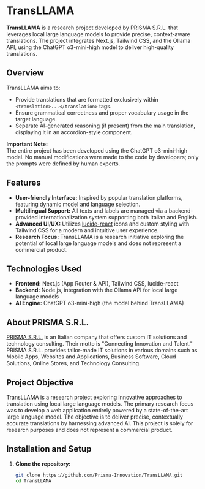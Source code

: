 # TransLLAMA

**TransLLAMA** is a research project developed by PRISMA S.R.L. that leverages local large language models to provide precise, context-aware translations. The project integrates Next.js, Tailwind CSS, and the Ollama API, using the ChatGPT o3-mini-high model to deliver high-quality translations.

## Overview

TransLLAMA aims to:
- Provide translations that are formatted exclusively within `<translation>...</translation>` tags.
- Ensure grammatical correctness and proper vocabulary usage in the target language.
- Separate AI-generated reasoning (if present) from the main translation, displaying it in an accordion-style component.

**Important Note:**  
The entire project has been developed using the ChatGPT o3-mini-high model. No manual modifications were made to the code by developers; only the prompts were defined by human experts.

## Features

- **User-friendly Interface:** Inspired by popular translation platforms, featuring dynamic model and language selection.
- **Multilingual Support:** All texts and labels are managed via a backend-provided internationalization system supporting both Italian and English.
- **Advanced UI/UX:** Utilizes [lucide-react](https://lucide.dev/) icons and custom styling with Tailwind CSS for a modern and intuitive user experience.
- **Research Focus:** TransLLAMA is a research initiative exploring the potential of local large language models and does not represent a commercial product.

## Technologies Used

- **Frontend:** Next.js (App Router & API), Tailwind CSS, lucide-react
- **Backend:** Node.js, integration with the Ollama API for local large language models
- **AI Engine:** ChatGPT o3-mini-high (the model behind TransLLAMA)

## About PRISMA S.R.L.

[PRISMA S.R.L.](https://prismaservices.it) is an Italian company that offers custom IT solutions and technology consulting. Their motto is "Connecting Innovation and Talent." PRISMA S.R.L. provides tailor-made IT solutions in various domains such as Mobile Apps, Websites and Applications, Business Software, Cloud Solutions, Online Stores, and Technology Consulting.

## Project Objective

TransLLAMA is a research project exploring innovative approaches to translation using local large language models. The primary research focus was to develop a web application entirely powered by a state-of-the-art large language model. The objective is to deliver precise, contextually accurate translations by harnessing advanced AI. This project is solely for research purposes and does not represent a commercial product.

## Installation and Setup

1. **Clone the repository:**
   ```bash
   git clone https://github.com/Prisma-Innovation/TransLLAMA.git
   cd TransLLAMA
